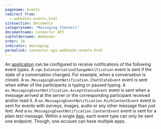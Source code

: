 ```yaml
---
pagename: Events
redirect_from:
  - webhooks-events.html
sitesection: Documents
categoryname: "Messaging Channels"
documentname: Connector API
subfoldername: Webhooks
order: 20
indicator: messaging
permalink: connector-api-webhooks-events.html
---
```


An [application](connector-api-webhooks-configuration.html) can be configured to receive notifications of the following event types. A `cqm.ExConversationChangeNotification` event is sent if the state of a conversation changed. For example, when a conversation is closed. A `ms.MessagingEventNotification.ChatStateEvent` event is sent when either of the participants is typing or paused typing. A `ms.MessagingEventNotification.AcceptStatusEvent` event is sent when a message arrived at the server or the corresponding participant received and/or read it. A `ms.MessagingEventNotification.RichContentEvent` event is sent for events with surveys, images, audio or any other message than just text. And a `ms.MessagingEventNotification.ContentEvent` event is sent for a plain text message. Within a single [App](connector-onboarding.html), each event type can only be sent one endpoint. Though, one account can have multiple apps.
